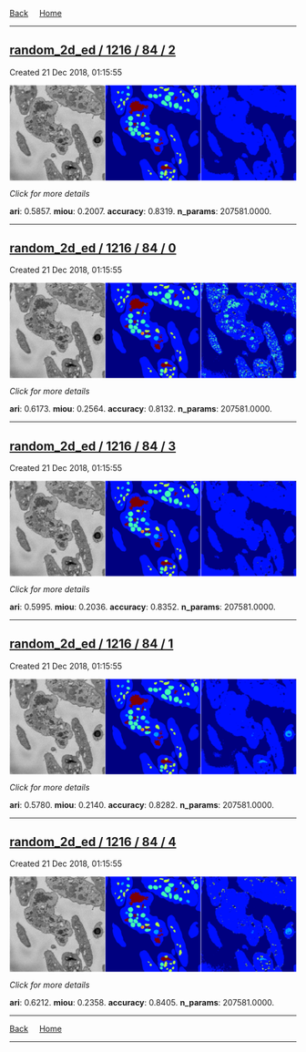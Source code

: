 
[Back](..)&nbsp;&nbsp;&nbsp;&nbsp;&nbsp;[Home](https://leapmanlab.github.io/snapshots)

---

<div class="summary"><a href="2"><h2>random_2d_ed / 1216 / 84 / 2</h2></a><p>Created 21 Dec 2018, 01:15:55
</p><a href="2"><img src="2/media/summary.png" align="center"></a><p>
<i>Click for more details</i>
</p></div>

**ari**: 0.5857. **miou**: 0.2007. **accuracy**: 0.8319. **n_params**: 207581.0000. 

---

<div class="summary"><a href="0"><h2>random_2d_ed / 1216 / 84 / 0</h2></a><p>Created 21 Dec 2018, 01:15:55
</p><a href="0"><img src="0/media/summary.png" align="center"></a><p>
<i>Click for more details</i>
</p></div>

**ari**: 0.6173. **miou**: 0.2564. **accuracy**: 0.8132. **n_params**: 207581.0000. 

---

<div class="summary"><a href="3"><h2>random_2d_ed / 1216 / 84 / 3</h2></a><p>Created 21 Dec 2018, 01:15:55
</p><a href="3"><img src="3/media/summary.png" align="center"></a><p>
<i>Click for more details</i>
</p></div>

**ari**: 0.5995. **miou**: 0.2036. **accuracy**: 0.8352. **n_params**: 207581.0000. 

---

<div class="summary"><a href="1"><h2>random_2d_ed / 1216 / 84 / 1</h2></a><p>Created 21 Dec 2018, 01:15:55
</p><a href="1"><img src="1/media/summary.png" align="center"></a><p>
<i>Click for more details</i>
</p></div>

**ari**: 0.5780. **miou**: 0.2140. **accuracy**: 0.8282. **n_params**: 207581.0000. 

---

<div class="summary"><a href="4"><h2>random_2d_ed / 1216 / 84 / 4</h2></a><p>Created 21 Dec 2018, 01:15:55
</p><a href="4"><img src="4/media/summary.png" align="center"></a><p>
<i>Click for more details</i>
</p></div>

**ari**: 0.6212. **miou**: 0.2358. **accuracy**: 0.8405. **n_params**: 207581.0000. 

---

[Back](..)&nbsp;&nbsp;&nbsp;&nbsp;&nbsp;[Home](https://leapmanlab.github.io/snapshots)

---